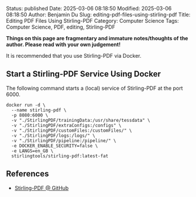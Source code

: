 Status: published
Date: 2025-03-06 08:18:50
Modified: 2025-03-06 08:18:50
Author: Benjamin Du
Slug: editing-pdf-files-using-stirling-pdf
Title: Editing PDF Files Using Stirling-PDF
Category: Computer Science
Tags: Computer Science, PDF, editing, Stirling-PDF

**Things on this page are fragmentary and immature notes/thoughts of the author. Please read with your own judgement!**

It is recommended that you use Stirling-PDF via Docker.

## Start a Stirling-PDF Service Using Docker

The following command starts a (local) service of Stirling-PDF at the port 6000.
```
docker run -d \
  --name stirling-pdf \
  -p 8080:6000 \
  -v "./StirlingPDF/trainingData:/usr/share/tessdata" \
  -v "./StirlingPDF/extraConfigs:/configs" \
  -v "./StirlingPDF/customFiles:/customFiles/" \
  -v "./StirlingPDF/logs:/logs/" \
  -v "./StirlingPDF/pipeline:/pipeline/" \
  -e DOCKER_ENABLE_SECURITY=false \
  -e LANGS=en_GB \
  stirlingtools/stirling-pdf:latest-fat
```

## References

- [Stirling-PDF @ GitHub](https://github.com/Stirling-Tools/Stirling-PDF)


